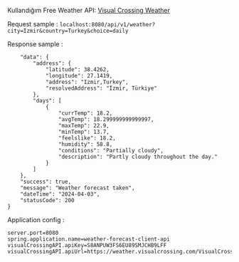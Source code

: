 Kullandığım Free Weather API: [Visual Crossing Weather](https://www.visualcrossing.com/resources/documentation/weather-api/timeline-weather-api/)

Request sample :
`localhost:8080/api/v1/weather?city=Izmir&country=Turkey&choice=daily`

Response sample : 
``` {
    "data": {
        "address": {
            "latitude": 38.4262,
            "longitude": 27.1419,
            "address": "Izmir,Turkey",
            "resolvedAddress": "İzmir, Türkiye"
        },
        "days": [
            {
                "currTemp": 18.2,
                "avgTemp": 18.299999999999997,
                "maxTemp": 22.9,
                "minTemp": 13.7,
                "feelslike": 18.2,
                "humidity": 58.8,
                "conditions": "Partially cloudy",
                "description": "Partly cloudy throughout the day."
            }
        ]
    },
    "success": true,
    "message": "Weather forecast taken",
    "dateTime": "2024-04-03",
    "statusCode": 200
}
```
Application config :
```
server.port=8080
spring.application.name=weather-forecast-client-api
visualCrossingAPI.apiKey=S8ANPUW3FS6EU89SMJCHB9LFF
visualCrossingAPI.apiUrl=https://weather.visualcrossing.com/VisualCrossingWebServices/rest/services/timeline/
```
